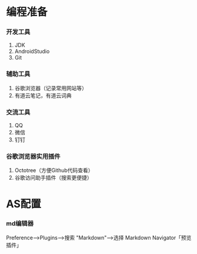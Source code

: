 # 编程准备 
### 开发工具
1.  JDK
2.  AndroidStudio
3.  Git

### 辅助工具
1.  谷歌浏览器（记录常用网站等）
2.  有道云笔记，有道云词典

### 交流工具
1.  QQ
2.  微信 
3.  钉钉

### 谷歌浏览器实用插件
1.  Octotree（方便Github代码查看）
2.  谷歌访问助手插件（搜索更便捷）

# AS配置
### md编辑器
  Preference——>Plugins——>搜索 "Markdown"——>选择 Markdown
  Navigator「预览插件」


